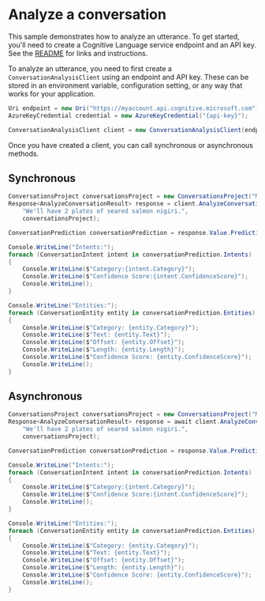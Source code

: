 # Analyze a conversation

This sample demonstrates how to analyze an utterance. To get started, you'll need to create a Cognitive Language service endpoint and an API key. See the [README](https://github.com/Azure/azure-sdk-for-net/blob/main/sdk/cognitivelanguage/Azure.AI.Language.Conversations/README.md) for links and instructions.

To analyze an utterance, you need to first create a `ConversationAnalysisClient` using an endpoint and API key. These can be stored in an environment variable, configuration setting, or any way that works for your application.

```C# Snippet:ConversationAnalysisClient_Create
Uri endpoint = new Uri("https://myaccount.api.cognitive.microsoft.com");
AzureKeyCredential credential = new AzureKeyCredential("{api-key}");

ConversationAnalysisClient client = new ConversationAnalysisClient(endpoint, credential);
```

Once you have created a client, you can call synchronous or asynchronous methods.

## Synchronous

```C# Snippet:ConversationAnalysis_AnalyzeConversationWithConversationPrediction
ConversationsProject conversationsProject = new ConversationsProject("Menu", "production");
Response<AnalyzeConversationResult> response = client.AnalyzeConversation(
    "We'll have 2 plates of seared salmon nigiri.",
    conversationsProject);

ConversationPrediction conversationPrediction = response.Value.Prediction as ConversationPrediction;

Console.WriteLine("Intents:");
foreach (ConversationIntent intent in conversationPrediction.Intents)
{
    Console.WriteLine($"Category:{intent.Category}");
    Console.WriteLine($"Confidence Score:{intent.ConfidenceScore}");
    Console.WriteLine();
}

Console.WriteLine("Entities:");
foreach (ConversationEntity entity in conversationPrediction.Entities)
{
    Console.WriteLine($"Category: {entity.Category}");
    Console.WriteLine($"Text: {entity.Text}");
    Console.WriteLine($"Offset: {entity.Offset}");
    Console.WriteLine($"Length: {entity.Length}");
    Console.WriteLine($"Confidence Score: {entity.ConfidenceScore}");
    Console.WriteLine();
}
```

## Asynchronous

```C# Snippet:ConversationAnalysis_AnalyzeConversationWithConversationPredictionAsync
ConversationsProject conversationsProject = new ConversationsProject("Menu", "production");
Response<AnalyzeConversationResult> response = await client.AnalyzeConversationAsync(
    "We'll have 2 plates of seared salmon nigiri.",
    conversationsProject);

ConversationPrediction conversationPrediction = response.Value.Prediction as ConversationPrediction;

Console.WriteLine("Intents:");
foreach (ConversationIntent intent in conversationPrediction.Intents)
{
    Console.WriteLine($"Category:{intent.Category}");
    Console.WriteLine($"Confidence Score:{intent.ConfidenceScore}");
    Console.WriteLine();
}

Console.WriteLine("Entities:");
foreach (ConversationEntity entity in conversationPrediction.Entities)
{
    Console.WriteLine($"Category: {entity.Category}");
    Console.WriteLine($"Text: {entity.Text}");
    Console.WriteLine($"Offset: {entity.Offset}");
    Console.WriteLine($"Length: {entity.Length}");
    Console.WriteLine($"Confidence Score: {entity.ConfidenceScore}");
    Console.WriteLine();
}
```
